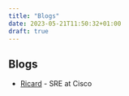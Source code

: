 ```yaml
---
title: "Blogs"
date: 2023-05-21T11:50:32+01:00
draft: true
---
```


## Blogs
* [Ricard](https://www.bejarano.io/) - SRE at Cisco
